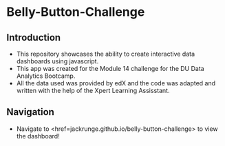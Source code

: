 # Belly-Button-Challenge

<h2> Introduction </h2>

* This repository showcases the ability to create interactive data dashboards using javascript.
* This app was created for the Module 14 challenge for the DU Data Analytics Bootcamp.
* All the data used was provided by edX and the code was adapted and written with the help of the Xpert Learning Assisstant. 

<h2> Navigation </h2>


* Navigate to <href=jackrunge.github.io/belly-button-challenge> to view the dashboard!

